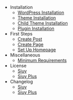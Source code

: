 - Installation
  - [WordPress Installation](wordpress-installation.md)
  - [Theme Installation](install-siuy-wordpress-theme.md)
  - [Child Theme Installation](install-siuy-wordpress-child-theme.md)
  - [Plugin Installation](install-siuy-plus-plugin.md)
- First Steps
  - [Create Post](create-post.md)
  - [Create Page](create-page.md)
  - [Set Up Homepage](setup-homepage-template.md)
- Miscellaneous
  - [Minimum Requirements](minimum-requirements.md)
- License
  - [Siuy](siuy-wordpress-theme-license.md)
  - [Siuy Plus](siuy-plus-plugin-license.md)
- Changelog
  - [Siuy](siuy-wordpress-theme-changelog.md)
  - [Siuy Plus](siuy-plus-plugin-changelog.md)

